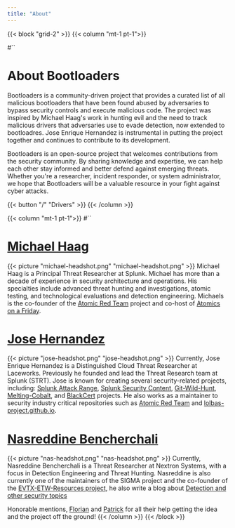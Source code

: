 ```yaml
---
title: "About"
---
```


{{< block "grid-2" >}}
{{< column "mt-1 pt-1">}}

#``
# About Bootloaders

Bootloaders is a community-driven project that provides a curated list of all malicious bootloaders that have been found abused by adversaries to bypass security controls and execute malicious code. The project was inspired by Michael Haag's work in hunting evil and the need to track malicious drivers that adversaries use to evade detection, now extended to bootloadres. Jose Enrique Hernandez is instrumental in putting the project together and continues to contribute to its development.

Bootloaders is an open-source project that welcomes contributions from the security community. By sharing knowledge and expertise, we can help each other stay informed and better defend against emerging threats. Whether you're a researcher, incident responder, or system administrator, we hope that Bootloaders will be a valuable resource in your fight against cyber attacks.

{{< button "/" "Drivers" >}}
{{< /column >}}

{{< column "mt-1 pt-1">}}
#``
# [Michael Haag](https://twitter.com/M_haggis)
{{< picture "michael-headshot.png" "michael-headshot.png" >}}
Michael Haag is a Principal Threat Researcher at Splunk. Michael has more than a decade of experience in security architecture and operations. His specialties include advanced threat hunting and investigations, atomic testing, and technological evaluations and detection engineering. Michaels is the co-founder of the [Atomic Red Team](https://github.com/Atomics-on-A-Friday) project and co-host of [Atomics on a Friday](https://www.youtube.com/@atomicsonafriday).

# [Jose Hernandez](https://twitter.com/_josehelps)
{{< picture "jose-headshot.png" "jose-headshot.png" >}}
Currently, Jose Enrique Hernandez is a Distinguished Cloud Threat Researcher at Laceworks. Previously he founded and lead the  Threat Research team at Splunk (STRT). Jose is known for creating several security-related projects, including: [Splunk Attack Range](https://github.com/splunk/attack_range), [Splunk Security Content](https://github.com/splunk/security_content), [Git-Wild-Hunt](https://github.com/josehelps/git-wild-hunt), [Melting-Cobalt](https://github.com/splunk/melting-cobalt), and [BlackCert](https://github.com/josehelps/blackcert) projects. He also works as  a maintainer to security industry critical repositories such as [Atomic Red Team](atomicredteam.io/) and [lolbas-project.github.io](lolbas-project.github.io/).

# [Nasreddine Bencherchali](https://twitter.com/nas_bench)
{{< picture "nas-headshot.png" "nas-headshot.png" >}}
Currently, Nasreddine Bencherchali is a Threat Researcher at Nextron Systems, with a focus in Detection Engineering and Threat Hunting. Nasreddine is also currently one of the maintainers of the SIGMA project and the co-founder of the [EVTX-ETW-Resources project](https://github.com/nasbench/EVTX-ETW-Resources/), he also write a blog about [Detection and other security topics](https://nasbench.medium.com)

Honorable mentions, [Florian](https://twitter.com/cyb3rops)  and [Patrick](https://twitter.com/bareiss_patrick) for all their help getting the idea and the project off the ground!
{{< /column >}}
{{< /block >}}

